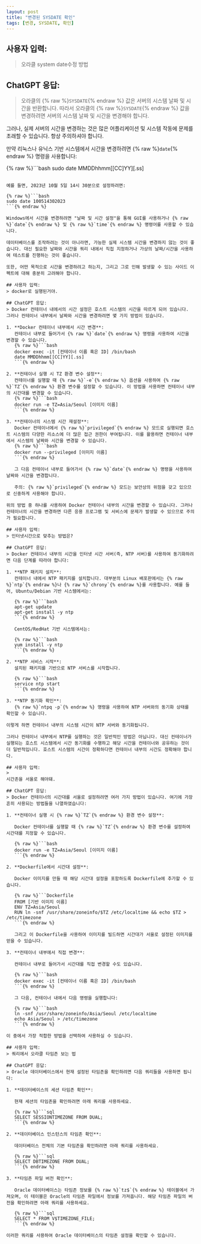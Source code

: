 ```yaml
---
layout: post
title: "변경된 SYSDATE 확인"
tags: [변경, SYSDATE, 확인]
---
```


## 사용자 입력:
> 오라클 system date수정 방법

## ChatGPT 응답:
> 오라클의 {% raw %}`SYSDATE`{% endraw %} 값은 서버의 시스템 날짜 및 시간을 반환합니다. 따라서 오라클의 {% raw %}`SYSDATE`{% endraw %} 값을 변경하려면 서버의 시스템 날짜 및 시간을 변경해야 합니다.

그러나, 실제 서버의 시간을 변경하는 것은 많은 어플리케이션 및 시스템 작동에 문제를 초래할 수 있습니다. 항상 주의하셔야 합니다.

만약 리눅스나 유닉스 기반 시스템에서 시간을 변경하려면 {% raw %}`date`{% endraw %} 명령을 사용합니다:

{% raw %}```bash
sudo date MMDDhhmm[[CC]YY][.ss]
```{% endraw %}

예를 들면, 2023년 10월 5일 14시 30분으로 설정하려면:

{% raw %}```bash
sudo date 100514302023
```{% endraw %}

Windows에서 시간을 변경하려면 "날짜 및 시간 설정"을 통해 GUI를 사용하거나 {% raw %}`date`{% endraw %} 및 {% raw %}`time`{% endraw %} 명령어를 사용할 수 있습니다.

데이터베이스를 조작하려는 것이 아니라면, 가능한 실제 시스템 시간을 변경하지 않는 것이 좋습니다. 대신 필요한 날짜와 시간을 쿼리 내에서 직접 지정하거나 가상의 날짜/시간을 사용하여 테스트를 진행하는 것이 좋습니다. 

또한, 어떤 목적으로 시간을 변경하려고 하는지, 그리고 그로 인해 발생할 수 있는 사이드 이펙트에 대해 충분히 고려해야 합니다.

## 사용자 입력:
> docker로 실행된거야.

## ChatGPT 응답:
> Docker 컨테이너 내에서의 시간 설정은 호스트 시스템의 시간을 따르게 되어 있습니다. 그러나 컨테이너 내부에서 날짜와 시간을 변경하려면 몇 가지 방법이 있습니다.

1. **Docker 컨테이너 내부에서 시간 변경**:
   컨테이너 내부로 들어가서 {% raw %}`date`{% endraw %} 명령을 사용하여 시간을 변경할 수 있습니다.
   {% raw %}```bash
   docker exec -it [컨테이너 이름 혹은 ID] /bin/bash
   date MMDDhhmm[[CC]YY][.ss]
   ```{% endraw %}

2. **컨테이너 실행 시 TZ 환경 변수 설정**:
   컨테이너를 실행할 때 {% raw %}`-e`{% endraw %} 옵션을 사용하여 {% raw %}`TZ`{% endraw %} 환경 변수를 설정할 수 있습니다. 이 방법을 사용하면 컨테이너 내부의 시간대를 변경할 수 있습니다.
   {% raw %}```bash
   docker run -e TZ=Asia/Seoul [이미지 이름]
   ```{% endraw %}

3. **컨테이너의 시스템 시간 재설정**:
   Docker 컨테이너에서 {% raw %}`privileged`{% endraw %} 모드로 실행되면 호스트 시스템의 다양한 리소스에 더 많은 접근 권한이 부여됩니다. 이를 활용하면 컨테이너 내부에서 시스템의 날짜와 시간을 변경할 수 있습니다.
   {% raw %}```bash
   docker run --privileged [이미지 이름]
   ```{% endraw %}

   그 다음 컨테이너 내부로 들어가서 {% raw %}`date`{% endraw %} 명령을 사용하여 날짜와 시간을 변경합니다.

   주의: {% raw %}`privileged`{% endraw %} 모드는 보안상의 위험을 갖고 있으므로 신중하게 사용해야 합니다.

위의 방법 중 하나를 사용하여 Docker 컨테이너 내부의 시간을 변경할 수 있습니다. 그러나 컨테이너의 시간을 변경하면 다른 응용 프로그램 및 서비스에 문제가 발생할 수 있으므로 주의가 필요합니다.

## 사용자 입력:
> 인터넷시간으로 맞추는 방법은?

## ChatGPT 응답:
> Docker 컨테이너 내부의 시간을 인터넷 시간 서버(즉, NTP 서버)를 사용하여 동기화하려면 다음 단계를 따라야 합니다:

1. **NTP 패키지 설치**:
   컨테이너 내에서 NTP 패키지를 설치합니다. 대부분의 Linux 배포판에서는 {% raw %}`ntp`{% endraw %}나 {% raw %}`chrony`{% endraw %}를 사용합니다. 예를 들어, Ubuntu/Debian 기반 시스템에서는:

   {% raw %}```bash
   apt-get update
   apt-get install -y ntp
   ```{% endraw %}

   CentOS/RedHat 기반 시스템에서는:

   {% raw %}```bash
   yum install -y ntp
   ```{% endraw %}

2. **NTP 서비스 시작**:
   설치된 패키지를 기반으로 NTP 서비스를 시작합니다.

   {% raw %}```bash
   service ntp start
   ```{% endraw %}

3. **NTP 동기화 확인**:
   {% raw %}`ntpq -p`{% endraw %} 명령을 사용하여 NTP 서버와의 동기화 상태를 확인할 수 있습니다.

이렇게 하면 컨테이너 내부의 시스템 시간이 NTP 서버와 동기화됩니다. 

그러나 컨테이너 내부에서 NTP를 실행하는 것은 일반적인 방법은 아닙니다. 대신 컨테이너가 실행되는 호스트 시스템에서 시간 동기화를 수행하고 해당 시간을 컨테이너와 공유하는 것이 더 일반적입니다. 호스트 시스템의 시간이 정확하다면 컨테이너 내부의 시간도 정확해야 합니다.

## 사용자 입력:
> 
시간존을 서울로 해야돼.

## ChatGPT 응답:
> Docker 컨테이너의 시간대를 서울로 설정하려면 여러 가지 방법이 있습니다. 여기에 가장 흔히 사용되는 방법들을 나열하였습니다:

1. **컨테이너 실행 시 {% raw %}`TZ`{% endraw %} 환경 변수 설정**:

   Docker 컨테이너를 실행할 때 {% raw %}`TZ`{% endraw %} 환경 변수를 설정하여 시간대를 지정할 수 있습니다.

   {% raw %}```bash
   docker run -e TZ=Asia/Seoul [이미지 이름]
   ```{% endraw %}

2. **Dockerfile에서 시간대 설정**:

   Docker 이미지를 만들 때 해당 시간대 설정을 포함하도록 Dockerfile에 추가할 수 있습니다.

   {% raw %}```Dockerfile
   FROM [기반 이미지 이름]
   ENV TZ=Asia/Seoul
   RUN ln -snf /usr/share/zoneinfo/$TZ /etc/localtime && echo $TZ > /etc/timezone
   ```{% endraw %}

   그리고 이 Dockerfile을 사용하여 이미지를 빌드하면 시간대가 서울로 설정된 이미지를 얻을 수 있습니다.

3. **컨테이너 내부에서 직접 변경**:

   컨테이너 내부로 들어가서 시간대를 직접 변경할 수도 있습니다.

   {% raw %}```bash
   docker exec -it [컨테이너 이름 혹은 ID] /bin/bash
   ```{% endraw %}

   그 다음, 컨테이너 내에서 다음 명령을 실행합니다:

   {% raw %}```bash
   ln -snf /usr/share/zoneinfo/Asia/Seoul /etc/localtime
   echo Asia/Seoul > /etc/timezone
   ```{% endraw %}

이 중에서 가장 적합한 방법을 선택하여 사용하실 수 있습니다.

## 사용자 입력:
> 쿼리에서 오라클 타임존 보는 법

## ChatGPT 응답:
> Oracle 데이터베이스에서 현재 설정된 타임존을 확인하려면 다음 쿼리들을 사용하면 됩니다:

1. **데이터베이스의 세션 타임존 확인**:

   현재 세션의 타임존을 확인하려면 아래 쿼리를 사용하세요.

   {% raw %}```sql
   SELECT SESSIONTIMEZONE FROM DUAL;
   ```{% endraw %}

2. **데이터베이스 인스턴스의 타임존 확인**:

   데이터베이스 전체의 기본 타임존을 확인하려면 아래 쿼리를 사용하세요.

   {% raw %}```sql
   SELECT DBTIMEZONE FROM DUAL;
   ```{% endraw %}

3. **타임존 파일 버전 확인**:

   Oracle 데이터베이스는 타임존 정보를 {% raw %}`tz$`{% endraw %} 테이블에서 가져오며, 이 테이블은 Oracle의 타임존 파일에서 정보를 가져옵니다. 해당 타임존 파일의 버전을 확인하려면 아래 쿼리를 사용하세요.

   {% raw %}```sql
   SELECT * FROM V$TIMEZONE_FILE;
   ```{% endraw %}

이러한 쿼리를 사용하여 Oracle 데이터베이스의 타임존 설정을 확인할 수 있습니다.

